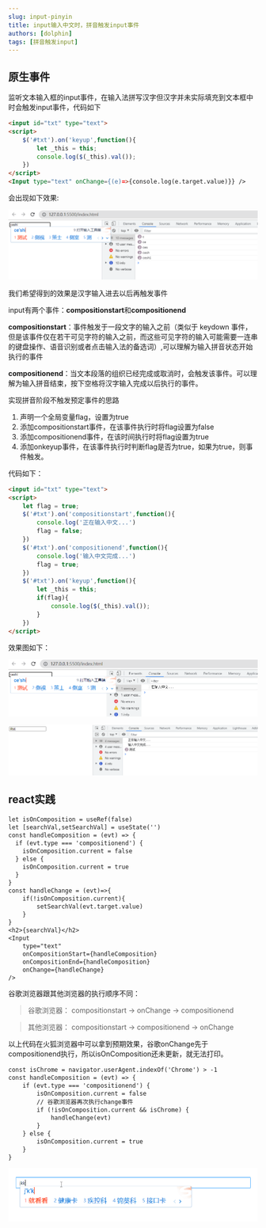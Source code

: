 ```yaml
---
slug: input-pinyin
title: input输入中文时，拼音触发input事件
authors: [dolphin]
tags: [拼音触发input]
---
```


## 原生事件

监听文本输入框的input事件，在输入法拼写汉字但汉字并未实际填充到文本框中时会触发input事件，代码如下

```html
<input id="txt" type="text">
<script>
    $('#txt').on('keyup',function(){
        let _this = this;
        console.log($(_this).val());
    })
</script>
<Input type="text" onChange={(e)=>{console.log(e.target.value)}} />
```

会出现如下效果:

![image-20210908164825912](img/image-20210908164825912.png)

我们希望得到的效果是汉字输入进去以后再触发事件

input有两个事件：**compositionstart**和**compositionend**

 **compositionstart**：事件触发于一段文字的输入之前（类似于 keydown 事件，但是该事件仅在若干可见字符的输入之前，而这些可见字符的输入可能需要一连串的键盘操作、语音识别或者点击输入法的备选词）,可以理解为输入拼音状态开始执行的事件

**compositionend**：当文本段落的组织已经完成或取消时，会触发该事件。可以理解为输入拼音结束，按下空格将汉字输入完成以后执行的事件。

实现拼音阶段不触发预定事件的思路

1. 声明一个全局变量flag，设置为true 
2. 添加compositionstart事件，在该事件执行时将flag设置为false
3. 添加compositionend事件，在该时间执行时将flag设置为true
4. 添加onkeyup事件，在该事件执行时判断flag是否为true，如果为true，则事件触发。

代码如下：

```html
<input id="txt" type="text">
<script>
    let flag = true;
    $('#txt').on('compositionstart',function(){
        console.log('正在输入中文...')
        flag = false;
    })
    $('#txt').on('compositionend',function(){
        console.log('输入中文完成...')
        flag = true;
    })
    $('#txt').on('keyup',function(){
        let _this = this;
        if(flag){
            console.log($(_this).val());
        }
    })
</script>
```

效果图如下：

![image-20210908165616453](img/image-20210908165616453.png)

![image-20210908165726582](img/image-20210908165726582.png)

## react实践

```react
let isOnComposition = useRef(false)
let [searchVal,setSearchVal] = useState('')
const handleComposition = (evt) => {
  if (evt.type === 'compositionend') {
    isOnComposition.current = false
  } else {
    isOnComposition.current = true
  }
}
const handleChange = (evt)=>{
    if(!isOnComposition.current){
        setSearchVal(evt.target.value)
    }
}
<h2>{searchVal}</h2>
<Input
    type="text"
    onCompositionStart={handleComposition}
    onCompositionEnd={handleComposition}
    onChange={handleChange}
/>
```

谷歌浏览器跟其他浏览器的执行顺序不同：

> 谷歌浏览器： compositionstart -> onChange -> compositionend

> 其他浏览器： compositionstart -> compositionend -> onChange

以上代码在火狐浏览器中可以拿到预期效果，谷歌onChange先于compositionend执行，所以isOnComposition还未更新，就无法打印。

```react
const isChrome = navigator.userAgent.indexOf('Chrome') > -1
const handleComposition = (evt) => {
    if (evt.type === 'compositionend') {
        isOnComposition.current = false
        // 谷歌浏览器再次执行change事件
        if (!isOnComposition.current && isChrome) {
            handleChange(evt)
        }
    } else {
        isOnComposition.current = true
    }
}
```

![2022_08_04_22_05_57_444](img/2022_08_04_22_05_57_444.gif)
